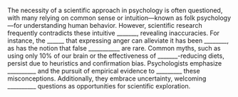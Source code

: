 The necessity of a scientific approach in psychology is often questioned, with many relying on common sense or intuition—known as folk psychology—for understanding human behavior. However, scientific research frequently contradicts these intuitive _______, revealing inaccuracies. For instance, the ______ that expressing anger can alleviate it has been ________, as has the notion that false ___________ are rare. Common myths, such as using only 10% of our brain or the effectiveness of _______-reducing diets, persist due to heuristics and confirmation bias. Psychologists emphasize __________ and the pursuit of empirical evidence to _________ these misconceptions. Additionally, they embrace uncertainty, welcoming __________ questions as opportunities for scientific exploration.